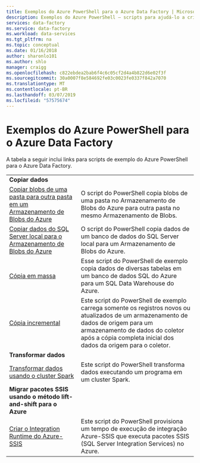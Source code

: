 ```yaml
---
title: Exemplos do Azure PowerShell para o Azure Data Factory | Microsoft Docs
description: Exemplos do Azure PowerShell – scripts para ajudá-lo a criar e gerenciar data factories.
services: data-factory
ms.service: data-factory
ms.workload: data-services
ms.tgt_pltfrm: na
ms.topic: conceptual
ms.date: 01/16/2018
author: sharonlo101
ms.author: shlo
manager: craigg
ms.openlocfilehash: c822ebdea2bab6f4c6c05cf2d4a4b822d6e02f3f
ms.sourcegitcommit: 30a0007f8e584692fe03c0023fe0337f842a7070
ms.translationtype: MT
ms.contentlocale: pt-BR
ms.lasthandoff: 03/07/2019
ms.locfileid: "57575674"
---
```

# <a name="azure-powershell-samples-for-azure-data-factory"></a>Exemplos do Azure PowerShell para o Azure Data Factory

A tabela a seguir inclui links para scripts de exemplo do Azure PowerShell para o Azure Data Factory.

| |  |
|---|---|
|**Copiar dados**||
|[Copiar blobs de uma pasta para outra pasta em um Armazenamento de Blobs do Azure](scripts/copy-azure-blob-powershell.md?toc=%2fpowershell%2fmodule%2ftoc.json)| O script do PowerShell copia blobs de uma pasta no Armazenamento de Blobs do Azure para outra pasta no mesmo Armazenamento de Blobs. |
|[Copiar dados do SQL Server local para o Armazenamento de Blobs do Azure](scripts/hybrid-copy-powershell.md?toc=%2fpowershell%2fmodule%2ftoc.json)| O script do PowerShell copia dados de um banco de dados do SQL Server local para um Armazenamento de Blobs do Azure. |
|[Cópia em massa](scripts/bulk-copy-powershell.md?toc=%2fpowershell%2fmodule%2ftoc.json)| Esse script do PowerShell de exemplo copia dados de diversas tabelas em um banco de dados SQL do Azure para um SQL Data Warehouse do Azure. |
|[Cópia incremental](scripts/incremental-copy-powershell.md?toc=%2fpowershell%2fmodule%2ftoc.json)| Este script do PowerShell de exemplo carrega somente os registros novos ou atualizados de um armazenamento de dados de origem para um armazenamento de dados do coletor após a cópia completa inicial dos dados da origem para o coletor. |
|**Transformar dados**||
|[Transformar dados usando o cluster Spark](scripts/transform-data-spark-powershell.md?toc=%2fpowershell%2fmodule%2ftoc.json)| Este script do PowerShell transforma dados executando um programa em um cluster Spark. |
|**Migrar pacotes SSIS usando o método lift-and-shift para o Azure**||
|[Criar o Integration Runtime do Azure-SSIS](scripts/deploy-azure-ssis-integration-runtime-powershell.md?toc=%2fpowershell%2fmodule%2ftoc.json)| Este script do PowerShell provisiona um tempo de execução de integração Azure-SSIS que executa pacotes SSIS (SQL Server Integration Services) no Azure. |



